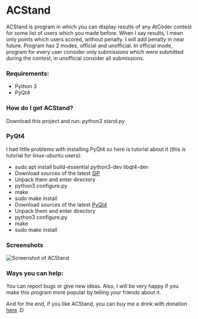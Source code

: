 # ACStand

ACStand is program in which you can display results of any AtCoder contest for some list of users which you made before. When I say results, I mean only points which users scored, without penalty. I will add penalty in near future.
Program has 2 modes, official and unofficial. In official mode, program for every user consider only submissions which were submitted during the contest, in unofficial consider all submissions.

### Requirements:
* Python 3
* PyQt4

### How do I get ACStand?
Download this project and run:
python3 stand.py

### PyQt4
I had little problems with installing PyQt4 so here is tutorial about it (this is tutorial for linux-ubuntu users):
* sudo apt install build-essential python3-dev libqt4-dev
* Download sources of the latest [SIP](https://riverbankcomputing.com/software/sip/download)
* Unpack them and enter directory
* python3 configure.py
* make
* sudo make install
* Download sources of the latest [PyQt4](https://riverbankcomputing.com/software/pyqt/download)
* Unpack them and enter directory
* python3 configure.py
* make
* sudo make install

### Screenshots
![Screenshot of ACStand](http://codeforces.com/predownloaded/4f/56/4f56eea8fa201451baee0eb2ea5606cee91ee728.png)

### Ways you can help:
You can report bugs or give new ideas. Also, I will be very happy if you make this program more popular by telling your friends about it.

And for the end, if you like ACStand, you can buy me a drink with donation [here](https://www.paypal.me/mkisic) :D 

